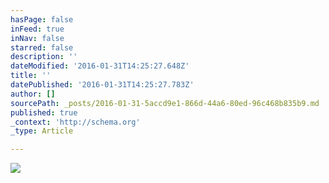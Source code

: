 ```yaml
---
hasPage: false
inFeed: true
inNav: false
starred: false
description: ''
dateModified: '2016-01-31T14:25:27.648Z'
title: ''
datePublished: '2016-01-31T14:25:27.783Z'
author: []
sourcePath: _posts/2016-01-31-5accd9e1-866d-44a6-80ed-96c468b835b9.md
published: true
_context: 'http://schema.org'
_type: Article

---
```

![](https://the-grid-user-content.s3-us-west-2.amazonaws.com/4959266e-fd87-4992-a15a-7a5ada0c1482.jpg)